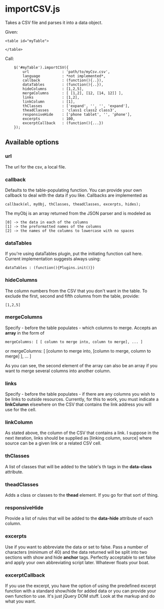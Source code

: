 # importCSV.js

Takes a CSV file and parses it into a data object.

Given:

    <table id="myTable">
    
    </table>

Call:

		$('#myTable').importCSV({
			url               : 'path/to/myCsv.csv',
			language          : *not implemented*,
			callback          : (function(){..}),
			dataTables        : (function(){..}),
			hideColumns       : [1,2,5],
			mergeColumns      : [ [1,2], [12, [14, 12]] ],
			links             : [1,2],
			linkColumn        : [1],
			thClasses         : ['expand', '', '', 'expand'],
			theadClasses      : 'class1 class2 class3',
			responsiveHide    : ['phone tablet', '', 'phone'],
			excerpts          : 100,
			excerptCallback   : (function(){...})
		});
  

## Available options

### url

The url for the csv, a local file.

### callback

Defaults to the table-populating function.
You can provide your own callback to deal with the data if you like. Callbacks are implemented as 

    callback(el, myObj, thClasses, theadClasses, excerpts, hides);
    
The myObj is an array returned from the JSON parser and is modeled as

    [0] -> the data in each of the columns
    [1] -> the preformatted names of the columns
    [2] -> the names of the columns to lowercase with no spaces
    
### dataTables

If you're using dataTables plugin, put the initiating function call here.  Current implementation suggests always using:

    dataTables : (function(){Plugins.init()})
    
### hideColumns

The column numbers from the CSV that you don't want in the table. To exclude the first, second and fifth columns from the table, provide:

    [1,2,5]
	
### mergeColumns

Specify - before the table populates - which columns to merge.  Accepts an **array** in the form of

    mergeColumns: [ [ column to merge into, column to merge], ... ]

or
    mergeColumns: [ [column to merge into, [column to merge, column to merge] ], ... ]
	
As you can see, the second element of the array can also be an array if you want to merge several columns into another column.

### links

Specify - before the table populates - if there are any columns you wish to be links to outside resources. Currently, for this to work, you must indicate a **linkColumn** elsewhere on the CSV that contains the link address you will use for the cell.

### linkColumn

As stated above, the column of the CSV that contains a link.  I suppose in the next iteration, links should be supplied as [linking column, source] where source can be a given link or a related CSV cell. 

### thClasses

A list of classes that will be added to the table's th tags in the **data-class** attribute.  

### theadClasses

Adds a class or classes to the **thead** element. If you go for that sort of thing.

### responsiveHide

Provide a list of rules that will be added to the **data-hide** attribute of each column. 

### excerpts

Use if you want to abbreviate the data or set to false.  Pass a number of characters (minimum of 40) and the data returned will be split into two sections with show and hide **anchor** tags. Perfectly acceptable to set false and apply your own abbreviating script later.  Whatever floats your boat. 

### excerptCallback

If you use the excerpt, you have the option of using the predefined excerpt function with a standard show/hide for added data or you can provide your own function to use. It's just jQuery DOM stuff. Look at the markup and do what you want.







